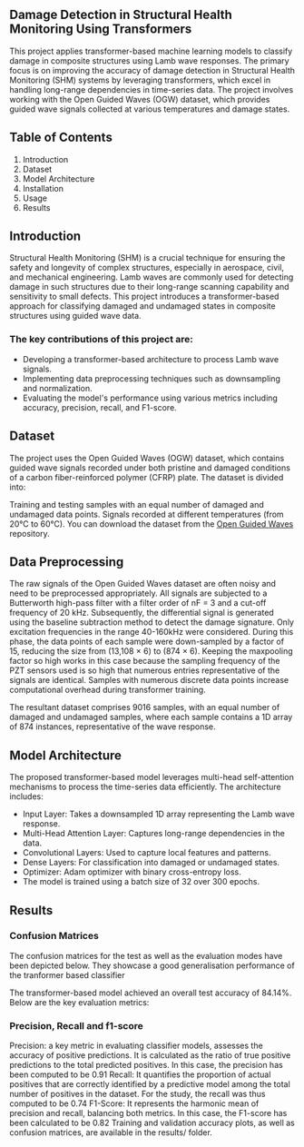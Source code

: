 ## Damage Detection in Structural Health Monitoring Using Transformers ##
This project applies transformer-based machine learning models to classify damage in composite structures using Lamb wave responses. The primary focus is on improving the accuracy of damage detection in Structural Health Monitoring (SHM) systems by leveraging transformers, which excel in handling long-range dependencies in time-series data. The project involves working with the Open Guided Waves (OGW) dataset, which provides guided wave signals collected at various temperatures and damage states.

## Table of Contents ##
1. Introduction
2. Dataset
3. Model Architecture
4. Installation
5. Usage
6. Results

## Introduction ##
Structural Health Monitoring (SHM) is a crucial technique for ensuring the safety and longevity of complex structures, especially in aerospace, civil, and mechanical engineering. Lamb waves are commonly used for detecting damage in such structures due to their long-range scanning capability and sensitivity to small defects. This project introduces a transformer-based approach for classifying damaged and undamaged states in composite structures using guided wave data.

### The key contributions of this project are: ###

- Developing a transformer-based architecture to process Lamb wave signals.
- Implementing data preprocessing techniques such as downsampling and normalization.
- Evaluating the model's performance using various metrics including accuracy, precision, recall, and F1-score.

## Dataset ##
The project uses the Open Guided Waves (OGW) dataset, which contains guided wave signals recorded under both pristine and damaged conditions of a carbon fiber-reinforced polymer (CFRP) plate. The dataset is divided into:

Training and testing samples with an equal number of damaged and undamaged data points.
Signals recorded at different temperatures (from 20°C to 60°C).
You can download the dataset from the [Open Guided Waves](https://openguidedwaves.de/ "OGW#2 dataset") repository.

## Data Preprocessing ##
The raw signals of the Open Guided Waves dataset are often noisy and need to be preprocessed appropriately. All signals are subjected to a Butterworth high-pass filter with a filter order of nF = 3 and a cut-off frequency of 20 kHz. Subsequently, the differential signal is generated using the baseline subtraction method to detect the damage signature. Only excitation frequencies in the range 40-160kHz were considered. During this phase, the data points of each sample were down-sampled by a factor of 15, reducing the size from (13,108 × 6) to (874 × 6). Keeping the maxpooling factor so high works in this case because the sampling frequency of the PZT sensors used is so high that numerous entries representative of the signals are identical. Samples with numerous discrete data points increase computational overhead during transformer training.

The resultant dataset comprises 9016 samples, with an equal  number of damaged and undamaged samples, where each sample contains a 1D array of 874 instances, representative of the wave response.

## Model Architecture ##
The proposed transformer-based model leverages multi-head self-attention mechanisms to process the time-series data efficiently. The architecture includes:

- Input Layer: Takes a downsampled 1D array representing the Lamb wave response.
- Multi-Head Attention Layer: Captures long-range dependencies in the data.
- Convolutional Layers: Used to capture local features and patterns.
- Dense Layers: For classification into damaged or undamaged states.
- Optimizer: Adam optimizer with binary cross-entropy loss.
- The model is trained using a batch size of 32 over 300 epochs.

## Results ##

### Confusion Matrices ###
The confusion matrices for the test as well as the evaluation modes have been depicted below. They showcase a good generalisation performance of the tranformer based classifier

The transformer-based model achieved an overall test accuracy of 84.14%. Below are the key evaluation metrics:

### Precision, Recall and f1-score ###
Precision: a key metric in evaluating classifier models, assesses the accuracy of positive predictions. It is calculated as the ratio of true positive predictions to the total predicted positives. In this case, the precision has been computed to be 0.91
Recall: It quantifies the proportion of actual positives that are correctly identified by a predictive model among the total number of positives in the dataset. For the study, the recall was thus computed to be 0.74
F1-Score: It represents the harmonic mean of precision and recall, balancing both metrics. In this case, the F1-score has been calculated to be 0.82
Training and validation accuracy plots, as well as confusion matrices, are available in the results/ folder.
